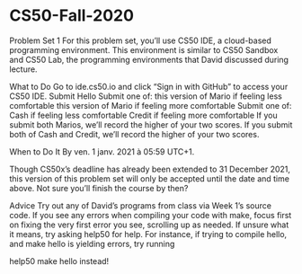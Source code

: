 # CS50-Fall-2020

Problem Set 1
For this problem set, you’ll use CS50 IDE, a cloud-based programming environment. This environment is similar to CS50 Sandbox and CS50 Lab, the programming environments that David discussed during lecture.

What to Do
Go to ide.cs50.io and click “Sign in with GitHub” to access your CS50 IDE.
Submit Hello
Submit one of:
this version of Mario if feeling less comfortable
this version of Mario if feeling more comfortable
Submit one of:
Cash if feeling less comfortable
Credit if feeling more comfortable
If you submit both Marios, we’ll record the higher of your two scores. If you submit both of Cash and Credit, we’ll record the higher of your two scores.

When to Do It
By ven. 1 janv. 2021 à 05:59 UTC+1.

Though CS50x’s deadline has already been extended to 31 December 2021, this version of this problem set will only be accepted until the date and time above. Not sure you’ll finish the course by then?

Advice
Try out any of David’s programs from class via Week 1’s source code.
If you see any errors when compiling your code with make, focus first on fixing the very first error you see, scrolling up as needed. If unsure what it means, try asking help50 for help. For instance, if trying to compile hello, and
make hello
is yielding errors, try running

help50 make hello
instead!
